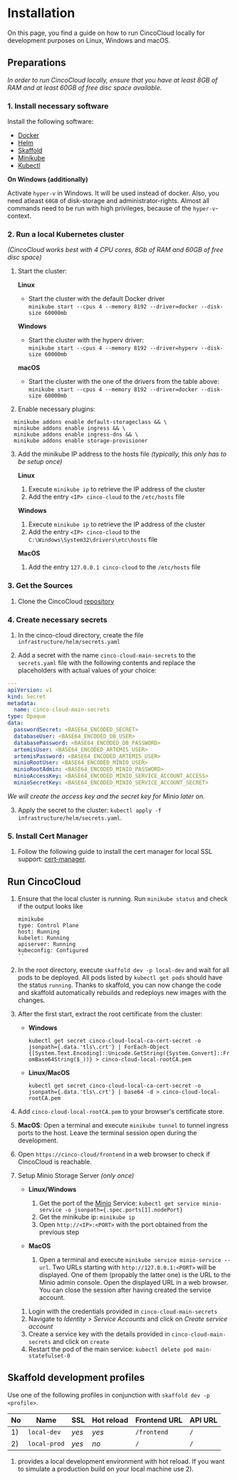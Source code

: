 # Installation

On this page, you find a guide on how to run CincoCloud locally for development purposes on Linux, Windows and macOS.


## Preparations

*In order to run CincoCloud locally, ensure that you have at least 8GB of RAM and at least 60GB of free disc space available.*


### 1. Install necessary software

Install the following software:

- [Docker][docker]
- [Helm][helm]
- [Skaffold][skaffold]
- [Minikube][minikube]
- [Kubectl][kubectl]

**On Windows (additionally)**

Activate `hyper-v` in Windows. It will be used instead of docker. Also, you need atleast `60GB` of disk-storage and administrator-rights. Almost all commands need to be run with high privileges, because of the `hyper-v`-context.


### 2. Run a local Kubernetes cluster

*(CincoCloud works best with 4 CPU cores, 8Gb of RAM and 60GB of free disc space)*

1. Start the cluster:

    **Linux**

    * Start the cluster with the default Docker driver<br>
    `minikube start --cpus 4 --memory 8192 --driver=docker --disk-size 60000mb`

    **Windows**

    * Start the cluster with the hyperv driver:<br>
    `minikube start --cpus 4 --memory 8192 --driver=hyperv --disk-size 60000mb`

    **macOS**

    * Start the cluster with the one of the drivers from the table above:<br>
    `minikube start --cpus 4 --memory 8192 --driver=docker --disk-size 60000mb`

2. Enable necessary plugins:

```
  minikube addons enable default-storageclass && \
  minikube addons enable ingress && \
  minikube addons enable ingress-dns && \
  minikube addons enable storage-provisioner
```

3. Add the minikube IP address to the hosts file *(typically, this only has to be setup once)*

    **Linux**

      1. Execute `minikube ip` to retrieve the IP address of the cluster
      2. Add the entry `<IP> cinco-cloud` to the `/etc/hosts` file

    **Windows**

      1. Execute `minikube ip` to retrieve the IP address of the cluster
      2. Add the entry `<IP> cinco-cloud` to the `C:\Windows\System32\drivers\etc\hosts` file

    **MacOS**
    
      1. Add the entry `127.0.0.1 cinco-cloud` to the `/etc/hosts` file

### 3. Get the Sources

1. Clone the CincoCloud [repository][cinco-cloud-repository]

### 4. Create necessary secrets

1. In the cinco-cloud directory, create the file `infrastructure/helm/secrets.yaml`

2. Add a secret with the name `cinco-cloud-main-secrets` to the `secrets.yaml` file with the following contents and replace the placeholders with actual values of your choice:

```yaml
---
apiVersion: v1
kind: Secret
metadata:
  name: cinco-cloud-main-secrets
type: Opaque
data:
  passwordSecret: <BASE64_ENCODED_SECRET>
  databaseUser: <BASE64_ENCODED_DB_USER>
  databasePassword: <BASE64_ENCODED_DB_PASSWORD>
  artemisUser: <BASE64_ENCODED_ARTEMIS_USER>
  artemisPassword: <BASE64_ENCODED_ARTEMIS_USER>
  minioRootUser: <BASE64_ENCODED_MINIO_USER>
  minioRootAdmin: <BASE64_ENCODED_MINIO_PASSWORD>
  minioAccessKey: <BASE64_ENCODED_MINIO_SERVICE_ACCOUNT_ACCESS>
  minioSecretKey: <BASE64_ENCODED_MINIO_SERVICE_ACCOUNT_SECRET>
```

*We will create the access key and the secret key for Minio later on.*

3. Apply the secret to the cluster: `kubectl apply -f infrastructure/helm/secrets.yaml`.

### 5. Install Cert Manager

1. Follow the following guide to install the cert manager for local SSL support: [cert-manager].

## Run CincoCloud

1. Ensure that the local cluster is running.
   Run `minikube status` and check if the output looks like
      ```
      minikube
      type: Control Plane
      host: Running
      kubelet: Running
      apiserver: Running
      kubeconfig: Configured
      ``
2. In the root directory, execute `skaffold dev -p local-dev` and wait for all pods to be deployed.
   All pods listed by `kubectl get pods` should have the status `running`.
   Thanks to skaffold, you can now change the code and skaffold automatically rebuilds and redeploys new images with the changes.
3. After the first start, extract the root certificate from the cluster:

   * **Windows**

      `kubectl get secret cinco-cloud-local-ca-cert-secret -o jsonpath={.data.'tls\.crt'} | ForEach-Object {[System.Text.Encoding]::Unicode.GetString({System.Convert]::FromBase64String($_))} > cinco-cloud-local-rootCA.pem`

   * **Linux/MacOS**

      `kubectl get secret cinco-cloud-local-ca-cert-secret -o jsonpath={.data.'tls\.crt'} | base64 -d > cinco-cloud-local-rootCA.pem`

4. Add `cinco-cloud-local-rootCA.pem` to your browser's certificate store.
5. **MacOS**: Open a terminal and execute `minikube tunnel` to tunnel ingress ports to the host.
   Leave the terminal session open during the development.
6. Open `https://cinco-cloud/frontend` in a web browser to check if CincoCloud is reachable.
7. Setup Minio Storage Server *(only once)*

    * **Linux/Windows**

      1. Get the port of the [Minio][minio] Service: `kubectl get service minio-service -o jsonpath={.spec.ports[1].nodePort}`
      2. Get the minikube ip: `minikube ip`
      2. Open `http://<IP>:<PORT>` with the port obtained from the previous step

    * **MacOS**

      1. Open a terminal and execute `minikube service minio-service --url`.
         Two URLs starting with `http://127.0.0.1:<PORT>` will be displayed.
         One of them (propably the latter one) is the URL to the Minio admin console.
         Open the displayed URL in a web browser. 
         You can close the session after having created the service account. <p></p>

    1. Login with the credentials provided in `cinco-cloud-main-secrets`
    2. Navigate to *Identity > Service Accounts* and click on *Create service account*
    3. Create a service key with the details provided in `cinco-cloud-main-secrets` and click on `create`
    4. Restart the pod of the main service: `kubectl delete pod main-statefulset-0`

## Skaffold development profiles

Use one of the following profiles in conjunction with `skaffold dev -p <profile>`.

| No  | Name             | SSL   | Hot reload | Frontend URL | API URL |
|-----|------------------|-------|------------|--------------|---------|
| 1)  | `local-dev`      | *yes*  | *yes*      | `/frontend`  | `/`     |
| 2)  | `local-prod`     | *yes*  | *no*       | `/`          | `/`     |

1) provides a local development environment with hot reload.
If you want to simulate a production build on your local machine use 2).


[helm]: https://helm.sh/
[docker]: https://docs.docker.com/get-docker/
[skaffold]: https://skaffold.dev/
[minikube]: https://minikube.sigs.k8s.io/
[minio]: https://min.io/
[docker-secret]: https://kubernetes.io/docs/tasks/configure-pod-container/pull-image-private-registry/
[cinco-cloud-repository]: https://gitlab.com/scce/cinco-cloud
[kubectl]: https://kubernetes.io/docs/reference/kubectl/overview/
[cert-manager]: https://cert-manager.io/docs/installation/helm/#
